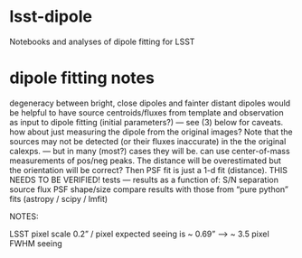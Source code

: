 # lsst-dipole
Notebooks and analyses of dipole fitting for LSST

# dipole fitting notes

degeneracy between bright, close dipoles and fainter distant dipoles
would be helpful to have source centroids/fluxes from template and observation as input to dipole fitting (initial parameters?) — see (3) below for caveats.
how about just measuring the dipole from the original images?
Note that the sources may not be detected (or their fluxes inaccurate) in the the original calexps. — but in many (most?) cases they will be.
can use center-of-mass measurements of pos/neg peaks. The distance will be overestimated but the orientation will be correct? Then PSF fit is just a 1-d fit (distance). THIS NEEDS TO BE VERIFIED!
tests —
results as a function of:
S/N
separation
source flux
PSF shape/size
compare results with those from “pure python” fits (astropy / scipy / lmfit)


NOTES:

LSST pixel scale 0.2” / pixel
expected seeing is  ~ 0.69”
   —> ~ 3.5 pixel FWHM seeing
